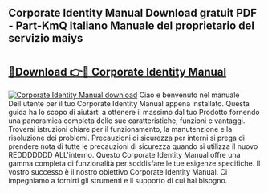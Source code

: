 ## Corporate Identity Manual Download gratuit PDF - Part-KmQ Italiano Manuale del proprietario del servizio maiys

# <h2><a href="http://dfb3kpm.blite.top/?on=Corporate+Identity+Manual">🔗Download 👉🔴 Corporate Identity Manual</a></h2>

[![Corporate Identity Manual download](https://i.imgur.com/lujVjoI.png)](http://dfb3kpm.blite.top/?on=Corporate+Identity+Manual)
Ciao e benvenuto nel manuale Dell'utente per il tuo Corporate Identity Manual appena installato. Questa guida ha lo scopo di aiutarti a ottenere il massimo dal tuo Prodotto fornendo una panoramica completa delle sue caratteristiche, funzioni e vantaggi. Troverai istruzioni chiare per il funzionamento, la manutenzione e la risoluzione dei problemi. Precauzioni di sicurezza per interni si prega di prendere nota di tutte le precauzioni di sicurezza quando si utilizza il nuovo REDDDDDDD ALL'interno. Questo Corporate Identity Manual offre una gamma completa di funzionalità per soddisfare le tue esigenze specifiche. Il vostro successo è il nostro obiettivo Corporate Identity Manual. Ci impegniamo a fornirti gli strumenti e il supporto di cui hai bisogno.
